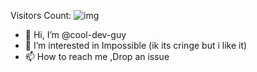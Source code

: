 Visitors Count: ![img](https://profile-counter.glitch.me/cool-dev-guy/count.svg)
- 👋 Hi, I’m @cool-dev-guy
- 👀 I’m interested in Impossible (ik its cringe but i like it)
- 📫 How to reach me ,Drop an issue

<!---
cool-dev-guy/cool-dev-guy is a ✨ special ✨ repository because its `README.md` (this file) appears on your GitHub profile.
You can click the Preview link to take a look at your changes.
--->
